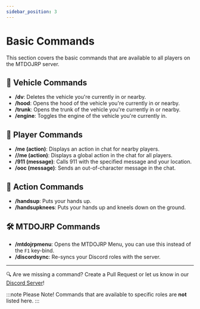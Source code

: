 ```yaml
---
sidebar_position: 3
---
```


# Basic Commands

This section covers the basic commands that are available to all players on the MTDOJRP server.

## 🚗 Vehicle Commands
- **/dv**: Deletes the vehicle you're currently in or nearby.
- **/hood**: Opens the hood of the vehicle you're currently in or nearby.
- **/trunk**: Opens the trunk of the vehicle you're currently in or nearby.
- **/engine**: Toggles the engine of the vehicle you're currently in.

## 🧑 Player Commands
- **/me (action)**: Displays an action in chat for nearby players.
- **//me (action)**: Displays a global action in the chat for all players.
- **/911 (message)**: Calls 911 with the specified message and your location.
- **/ooc (message)**: Sends an out-of-character message in the chat.

## 🚶 Action Commands
- **/handsup**: Puts your hands up.
- **/handsupknees**: Puts your hands up and kneels down on the ground.

## 🛠️ MTDOJRP Commands
- **/mtdojrpmenu**: Opens the MTDOJRP Menu, you can use this instead of the `F1` key-bind.
- **/discordsync**: Re-syncs your Discord roles with the server.

---

🔍 Are we missing a command? Create a Pull Request or let us know in our [Discord Server](https://discord.gg/fRwb4wAvyC)!

:::note Please Note!
Commands that are available to specific roles are **not** listed here.
:::
